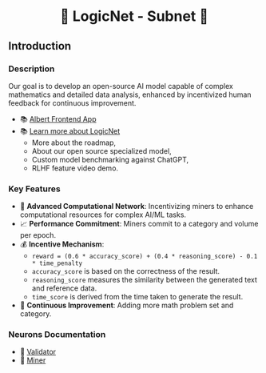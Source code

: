 # <center>🧠 LogicNet - Subnet 🤖</center>

## Introduction

### Description
Our goal is to develop an open-source AI model capable of complex mathematics and detailed data analysis, enhanced by incentivized human feedback for continuous improvement.

- 📚 [Albert Frontend App](https://albert.aitprotocol.ai/)
- 📚 [Learn more about LogicNet](https://tonylvh.notion.site/LogicNet_SN35-1b44e52d308f47e7983af25bff6df90e)
    - More about the roadmap,
    - About our open source specialized model,
    - Custom model benchmarking against ChatGPT,
    - RLHF feature video demo.

### Key Features
- 🚀 **Advanced Computational Network**: Incentivizing miners to enhance computational resources for complex AI/ML tasks.
- 📈 **Performance Commitment**: Miners commit to a category and volume per epoch.
- 💰 **Incentive Mechanism**: 
  - `reward = (0.6 * accuracy_score) + (0.4 * reasoning_score) - 0.1 * time_penalty`
  - `accuracy_score` is based on the correctness of the result.
  - `reasoning_score` measures the similarity between the generated text and reference data.
  - `time_score` is derived from the time taken to generate the result.
- 🌟 **Continuous Improvement**: Adding more math problem set and category.

### Neurons Documentation
- 📖 [Validator](docs/VALIDATOR.md)
- 📖 [Miner](docs/MINER.md)
